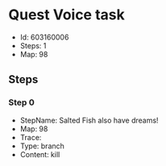# Quest Voice task

- Id: 603160006
- Steps: 1
- Map: 98

## Steps

### Step 0
- StepName:  Salted Fish also have dreams!
- Map:  98
- Trace:  
- Type:  branch
- Content:  kill



